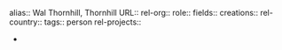 alias:: Wal Thornhill, Thornhill
URL::
rel-org::
role::
fields::
creations::
rel-country::
tags:: person
rel-projects::


-
